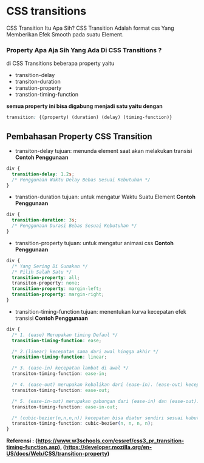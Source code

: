 # CSS transitions

CSS Transition Itu Apa Sih? CSS Transition Adalah format css Yang Memberikan Efek Smooth
pada suatu Element.

### Property Apa Aja Sih Yang Ada Di CSS Transitions ?

di CSS Transitions beberapa property yaitu

- transition-delay
- transiton-duration
- transtion-property
- transtion-timing-function

**semua property ini bisa digabung menjadi satu yaitu dengan**

```css
transition: {(property) (duration) (delay) (timing-function)}
```

## Pembahasan Property CSS Transition

- transiton-delay
  tujuan: menunda element saat akan melakukan transisi
  **Contoh Penggunaan**

```css
div {
  transition-delay: 1.2s;
  /* Penggunaan Waktu Delay Bebas Sesuai Kebutuhan */
}
```

- transtion-duration
  tujuan: untuk mengatur Waktu Suatu Element
  **Contoh Penggunaan**

```css
div {
  transition-duration: 3s;
  /* Penggunaan Durasi Bebas Sesuai Kebutuhan */
}
```

- transition-property
  tujuan: untuk mengatur animasi css
  **Contoh Penggunaan**

```css
div {
  /* Yang Sering Di Gunakan */
  /* Pilih Salah Satu */
  transition-property: all;
  transiton-property: none;
  transition-property: margin-left;
  transition-property: margin-right;
}
```

- transition-timing-function
  tujuan: menentukan kurva kecepatan efek transisi
  **Contoh Penggunaan**

```css
div {
  /* 1. (ease) Merupakan timing Defaul */
  transition-timing-function: ease;

  /* 2.(linear) kecepatan sama dari awal hingga akhir */
  transition-timing-function: linear;

  /* 3. (ease-in) kecepatan lambat di awal */
  transiton-timing-function: ease-in;

  /* 4. (ease-out) merupakan kebalikan dari (ease-in). (ease-out) kecepatan lambat di akhir */
  transiton-timing-function: ease-out;

  /* 5. (ease-in-out) merupakan gabungan dari (ease-in) dan (ease-out).(ease-in-out) kecepatan awal dak akhir lambat */
  transiton-timing-function: ease-in-out;

  /* (cubic-bezier(n,n,n,n)) kecepatan bisa diatur sendiri sesuai kubutuhan */
  transiton-timing-function: cubic-bezier(n, n, n, n);
}
```

**Referensi : (https://www.w3schools.com/cssref/css3_pr_transition-timing-function.asp), (https://developer.mozilla.org/en-US/docs/Web/CSS/transition-property)**
